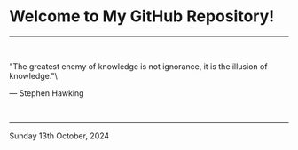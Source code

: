 # Welcome to My GitHub Repository!

---

<br>

"The greatest enemy of knowledge is not ignorance, it is the illusion of knowledge."\

― Stephen Hawking
 
</br>

---
Sunday 13th October, 2024
